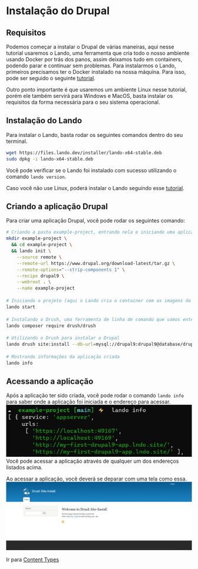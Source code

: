 # Instalação do Drupal


## Requisitos
Podemos começar a instalar o Drupal de várias maneiras, aqui nesse tutorial usaremos o Lando, uma ferramenta que cria todo o nosso ambiente usando Docker por trás dos panos, assim deixamos tudo em containers, podendo parar e continuar sem problemas. Para instalarmos o Lando, primeiros precisamos ter o Docker instalado na nossa máquina. Para isso, pode ser seguido o seguinte [tutorial](https://docs.docker.com/get-docker/).

Outro ponto importante é que usaremos um ambiente Linux nesse tutorial, porém ele também servirá para Windows e MacOS, basta instalar os requisitos da forma necessária para o seu sistema operacional.

## Instalação do Lando
Para instalar o Lando, basta rodar os seguintes comandos dentro do seu terminal.
```bash
wget https://files.lando.dev/installer/lando-x64-stable.deb
sudo dpkg -i lando-x64-stable.deb
```
Você pode verificar se o Lando foi instalado com sucesso utilizando o comando `lando version`.

Caso você não use Linux, poderá instalar o Lando seguindo esse [tutorial](https://docs.lando.dev/getting-started/installation.html).

## Criando a aplicação Drupal
Para criar uma aplicação Drupal, você pode rodar os seguintes comando:
```bash
# Criando a pasta example-project, entrando nela e iniciando uma aplicação Drupal 9 utilizando a receita do Lando.
mkdir example-project \
  && cd example-project \
  && lando init \
    --source remote \
    --remote-url https://www.drupal.org/download-latest/tar.gz \
    --remote-options="--strip-components 1" \
    --recipe drupal9 \
    --webroot . \
    --name example-project

# Iniciando o projeto (aqui o Lando cria o container com as imagens do banco de dados e servidor).
lando start

# Instalando o Drush, uma ferramenta de linha de comando que vamos entender melhor um pouco mais pra frente
lando composer require drush/drush

# Utilizando o Drush para instalar o Drupal
lando drush site:install --db-url=mysql://drupal9:drupal9@database/drupal9 -y

# Mostrando informações da aplicação criada
lando info
```
## Acessando a aplicação
Após a aplicação ter sido criada, você pode rodar o comando `lando info` para saber onde a aplicação foi iniciada e o endereço para acessar.
![](./assets/lando-info.png)
Você pode acessar a aplicação através de qualquer um dos endereços listados acima.

Ao acessar a aplicação, você deverá se deparar com uma tela como essa.
![](./assets/aparencia-inicial.png)


Ir para [Content Types](/content/content-types.md)